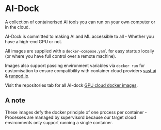# AI-Dock

A collection of containerised AI tools you can run on your own computer or in the cloud.

AI-Dock is committed to making AI and ML accessible to all - Whether you have a high-end GPU or not.

All images are supplied with a `docker-compose.yaml` for easy startup locally (or where you have full control over a remote machine).

Images also support passing environment variables via `docker run` for customisation to ensure compatibility with container cloud providers [vast.ai](https://link.ai-dock.org/vast.ai) & [runpod.io](https://link.ai-dock.org/runpod.io).

Visit the repositories tab for all AI-dock [GPU cloud docker images](https://github.com/orgs/ai-dock/repositories).

## A note

These images defy the docker principle of one process per container - Processes are managed by supervisord because our target cloud environments only support running a single container.
